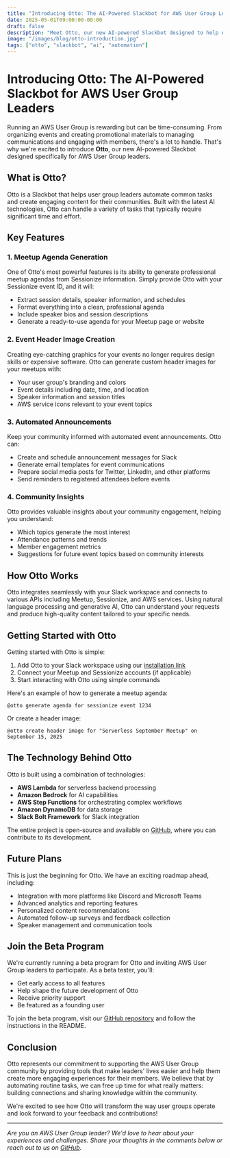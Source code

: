 ```yaml
---
title: "Introducing Otto: The AI-Powered Slackbot for AWS User Group Leaders"
date: 2025-05-01T09:00:00-00:00
draft: false
description: "Meet Otto, our new AI-powered Slackbot designed to help AWS User Group leaders automate tasks and create engaging content."
image: "/images/blog/otto-introduction.jpg"
tags: ["otto", "slackbot", "ai", "automation"]
---
```


# Introducing Otto: The AI-Powered Slackbot for AWS User Group Leaders

Running an AWS User Group is rewarding but can be time-consuming. From organizing events and creating promotional materials to managing communications and engaging with members, there's a lot to handle. That's why we're excited to introduce **Otto**, our new AI-powered Slackbot designed specifically for AWS User Group leaders.

## What is Otto?

Otto is a Slackbot that helps user group leaders automate common tasks and create engaging content for their communities. Built with the latest AI technologies, Otto can handle a variety of tasks that typically require significant time and effort.

## Key Features

### 1. Meetup Agenda Generation

One of Otto's most powerful features is its ability to generate professional meetup agendas from Sessionize information. Simply provide Otto with your Sessionize event ID, and it will:

- Extract session details, speaker information, and schedules
- Format everything into a clean, professional agenda
- Include speaker bios and session descriptions
- Generate a ready-to-use agenda for your Meetup page or website

### 2. Event Header Image Creation

Creating eye-catching graphics for your events no longer requires design skills or expensive software. Otto can generate custom header images for your meetups with:

- Your user group's branding and colors
- Event details including date, time, and location
- Speaker information and session titles
- AWS service icons relevant to your event topics

### 3. Automated Announcements

Keep your community informed with automated event announcements. Otto can:

- Create and schedule announcement messages for Slack
- Generate email templates for event communications
- Prepare social media posts for Twitter, LinkedIn, and other platforms
- Send reminders to registered attendees before events

### 4. Community Insights

Otto provides valuable insights about your community engagement, helping you understand:

- Which topics generate the most interest
- Attendance patterns and trends
- Member engagement metrics
- Suggestions for future event topics based on community interests

## How Otto Works

Otto integrates seamlessly with your Slack workspace and connects to various APIs including Meetup, Sessionize, and AWS services. Using natural language processing and generative AI, Otto can understand your requests and produce high-quality content tailored to your specific needs.

## Getting Started with Otto

Getting started with Otto is simple:

1. Add Otto to your Slack workspace using our [installation link](https://github.com/aws-user-group-toolkit/otto)
2. Connect your Meetup and Sessionize accounts (if applicable)
3. Start interacting with Otto using simple commands

Here's an example of how to generate a meetup agenda:

```
@otto generate agenda for sessionize event 1234
```

Or create a header image:

```
@otto create header image for "Serverless September Meetup" on September 15, 2025
```

## The Technology Behind Otto

Otto is built using a combination of technologies:

- **AWS Lambda** for serverless backend processing
- **Amazon Bedrock** for AI capabilities
- **AWS Step Functions** for orchestrating complex workflows
- **Amazon DynamoDB** for data storage
- **Slack Bolt Framework** for Slack integration

The entire project is open-source and available on [GitHub](https://github.com/aws-user-group-toolkit/otto), where you can contribute to its development.

## Future Plans

This is just the beginning for Otto. We have an exciting roadmap ahead, including:

- Integration with more platforms like Discord and Microsoft Teams
- Advanced analytics and reporting features
- Personalized content recommendations
- Automated follow-up surveys and feedback collection
- Speaker management and communication tools

## Join the Beta Program

We're currently running a beta program for Otto and inviting AWS User Group leaders to participate. As a beta tester, you'll:

- Get early access to all features
- Help shape the future development of Otto
- Receive priority support
- Be featured as a founding user

To join the beta program, visit our [GitHub repository](https://github.com/aws-user-group-toolkit/otto) and follow the instructions in the README.

## Conclusion

Otto represents our commitment to supporting the AWS User Group community by providing tools that make leaders' lives easier and help them create more engaging experiences for their members. We believe that by automating routine tasks, we can free up time for what really matters: building connections and sharing knowledge within the community.

We're excited to see how Otto will transform the way user groups operate and look forward to your feedback and contributions!

---

*Are you an AWS User Group leader? We'd love to hear about your experiences and challenges. Share your thoughts in the comments below or reach out to us on [GitHub](https://github.com/aws-user-group-toolkit).*
